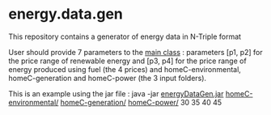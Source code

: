 # energy.data.gen

This repository contains a generator of energy data in N-Triple format

User should provide 7 parameters to the [main class](https://github.com/spaseq/energy.data.gen/blob/master/src/main/java/fr/ujm/curien/krr/smart/generator/main/MainGenerator.java) : parameters [p1, p2] for the price range of renewable energy and [p3, p4] for the price range of energy produced using fuel (the 4 prices) and  homeC-environmental, homeC-generation and homeC-power (the 3 input folders). 

This is an example using the jar file : java -jar [energyDataGen.jar](https://github.com/spaseq/energy.data.gen/blob/master/energyDataGen.jar) [homeC-environmental/](https://github.com/spaseq/energy.data.gen/tree/master/src/main/resources/homeC-all/homeC-environmental) [homeC-generation/](https://github.com/spaseq/energy.data.gen/tree/master/src/main/resources/homeC-all/homeC-generation) [homeC-power/](https://github.com/spaseq/energy.data.gen/tree/master/src/main/resources/homeC-all/homeC-power) 30 35 40 45
